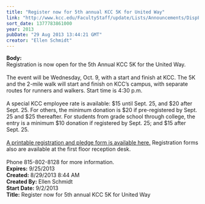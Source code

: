 ```yaml
---
title: "Register now for 5th annual KCC 5K for United Way"
link: "http://www.kcc.edu/FacultyStaff/update/Lists/Announcements/DispForm.aspx?ID=1220"
sort_date: 1377783861000
year: 2013
pubDate: "29 Aug 2013 13:44:21 GMT"
creator: "Ellen Schmidt"
---
```


<div><b>Body:</b> <div class="ExternalClassF40DC11170DF49B0B55572C33D7F66FD"><div>Registration is now open for the 5th Annual KCC 5K for the United Way.</div>
<div> </div>
<div>
<div>
<div>The event will be Wednesday, Oct. 9, with a start and finish at KCC. The 5K and the 2-mile walk will start and finish on KCC’s campus, with separate routes for runners and walkers. Start time is 4:30 p.m. </div>
<div><br />A special KCC employee rate is available: $15 until Sept. 25, and $20 after Sept. 25. For others, the minimum donation is $20 if pre-registered by Sept. 25 and $25 thereafter. For students from grade school through college, the entry is a minimum $10 donation if registered by Sept. 25; and $15 after Sept. 25.</div>
<div> </div>
<div></div>
<div></div>
<div><a href="/Community/Documents/UnitedWay5k_2013flyer_pledgesheet.pdf">A printable registration and pledge form is available here.</a> Registration forms also are available at the first floor reception desk.</div>
<div><br />Phone 815-802-8128 for more information.<br /></div></div></div></div></div>
<div><b>Expires:</b> 9/25/2013</div>
<div><b>Created:</b> 8/29/2013 8:44 AM</div>
<div><b>Created By:</b> Ellen Schmidt</div>
<div><b>Start Date:</b> 9/2/2013</div>
<div><b>Title:</b> Register now for 5th annual KCC 5K for United Way</div>
